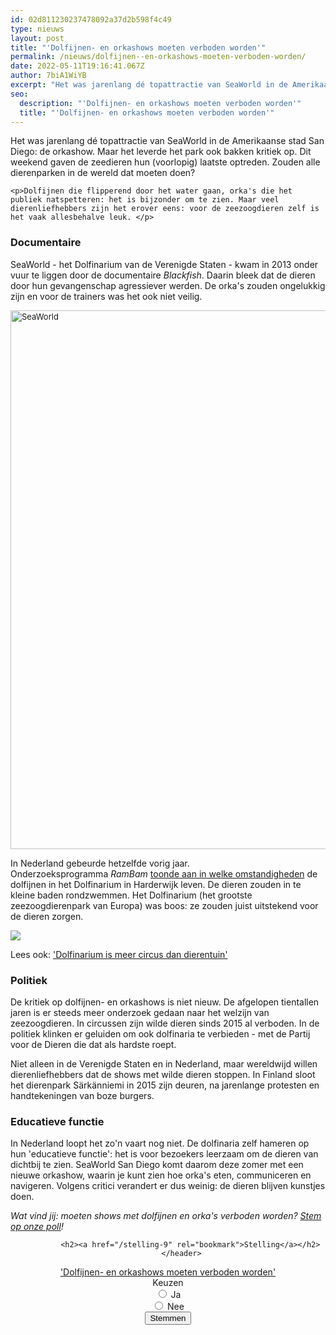 ```yaml
---
id: 02d811230237478092a37d2b598f4c49
type: nieuws
layout: post
title: "'Dolfijnen- en orkashows moeten verboden worden'"
permalink: /nieuws/dolfijnen--en-orkashows-moeten-verboden-worden/
date: 2022-05-11T19:16:41.067Z
author: 7biA1WiYB
excerpt: "Het was jarenlang dé topattractie van SeaWorld in de Amerikaanse stad San Diego: de orkashow. Maar het leverde het park ook bakken kritiek op. Dit weekend gaven de zeedieren hun (voorlopig) laatste optreden. Zouden alle dierenparken in de wereld dat moeten doen?  "
seo:
  description: "'Dolfijnen- en orkashows moeten verboden worden'"
  title: "'Dolfijnen- en orkashows moeten verboden worden'"
---
```

Het was jarenlang dé topattractie van SeaWorld in de Amerikaanse stad San Diego: de orkashow. Maar het leverde het park ook bakken kritiek op. Dit weekend gaven de zeedieren hun (voorlopig) laatste optreden. Zouden alle dierenparken in de wereld dat moeten doen?  

    <p>Dolfijnen die flipperend door het water gaan, orka's die het publiek natspetteren: het is bijzonder om te zien. Maar veel dierenliefhebbers zijn het erover eens: voor de zeezoogdieren zelf is het vaak allesbehalve leuk. </p>
<h3>Documentaire</h3>
<p>SeaWorld - het Dolfinarium van de Verenigde Staten - kwam in 2013 onder vuur te liggen door de documentaire <em>Blackfish</em>. Daarin bleek dat de dieren door hun gevangenschap agressiever werden. De orka's zouden ongelukkig zijn en voor de trainers was het ook niet veilig.<div class="media media-element-container media-default"><div id="file-415227" class="file file-image file-image-jpeg">

        
  
  <div class="content">
    <img alt="SeaWorld" title="Beeld: AFP" height="862" width="1488" style="font-size: 13.008px;" class="media-element file-default" src="https://7dagen.netlify.app/sites/default/files/ANP-12072385.jpg">  </div>

  
</div>
</div>
<p>In Nederland gebeurde hetzelfde vorig jaar. Onderzoeksprogramma <em>RamBam </em><a href="https://7dagen.netlify.app/nieuws/dolfinarium-meer-circus-dan-dierentuin" target="_blank">toonde aan in welke omstandigheden</a> de dolfijnen in het Dolfinarium in Harderwijk leven. De dieren zouden in te kleine baden rondzwemmen. Het Dolfinarium (het grootste zeezoogdierenpark van Europa) was boos: ze zouden juist uitstekend voor de dieren zorgen.</p>
<div class="kader">
<p><img class="kaderafbeelding" src="https://7dagen.netlify.app/sites/default/files/ff.png"></p>
<p>Lees ook: <a href="https://7dagen.netlify.app/nieuws/dolfinarium-meer-circus-dan-dierentuin">'Dolfinarium is meer circus dan dierentuin'</a></p>
</div>
<h3>Politiek</h3>
<p>De kritiek op dolfijnen- en orkashows is niet nieuw. De afgelopen tientallen jaren is er steeds meer onderzoek gedaan naar het welzijn van zeezoogdieren. In circussen zijn wilde dieren sinds 2015 al verboden. In de politiek klinken er geluiden om ook dolfinaria te verbieden - met de Partij voor de Dieren die dat als hardste roept.</p>
<p>Niet alleen in de Verenigde Staten en in Nederland, maar wereldwijd willen dierenliefhebbers dat de shows met wilde dieren stoppen. In Finland sloot het dierenpark Särkänniemi in 2015 zijn deuren, na jarenlange protesten en handtekeningen van boze burgers.</p>
<h3>Educatieve functie</h3>
<p>In Nederland loopt het zo'n vaart nog niet. De dolfinaria zelf hameren op hun 'educatieve functie': het is voor bezoekers leerzaam om de dieren van dichtbij te zien. SeaWorld San Diego komt daarom deze zomer met een nieuwe orkashow, waarin je kunt zien hoe orka's eten, communiceren en navigeren. Volgens critici verandert er dus weinig: de dieren blijven kunstjes doen.</p>
<p><em>Wat vind jij: moeten shows met dolfijnen en orka's verboden worden? <a href="https://7dagen.netlify.app/stelling-9">Stem op onze poll</a>!</em></p>
<p><article id="node-9633" class="node node-poll clearfix io-article-body" role="article">
  <header>

              <h2><a href="/stelling-9" rel="bookmark">Stelling</a></h2>
          </header>

  
  <div class="content">
    
  <div class="field field-name-field-vraag-link field-type-link-field field-label-hidden">
    <a href="https://7dagen.netlify.app/nieuws/dolfijnen-en-orkashows-moeten-verboden-worden">'Dolfijnen- en orkashows moeten verboden worden'</a>  </div>
<form action="/nieuws/dolfijnen-en-orkashows-moeten-verboden-worden" method="post" id="poll-view-voting" accept-charset="UTF-8"><div><div class="poll">
  <div class="vote-form">
    <div class="choices">
            <div class="form-item form-type-radios form-item-choice">
  <label class="element-invisible" for="edit-choice">Keuzen </label>
 <div id="edit-choice" class="form-radios"><div class="form-item form-type-radio form-item-choice">
 <input type="radio" id="edit-choice-222" name="choice" value="222" class="form-radio">  <label class="option" for="edit-choice-222">Ja </label>

</div>
<div class="form-item form-type-radio form-item-choice">
 <input type="radio" id="edit-choice-223" name="choice" value="223" class="form-radio">  <label class="option" for="edit-choice-223">Nee </label>

</div>
</div>
</div>
    </div>
    <input type="submit" id="edit-vote" name="op" value="Stemmen" class="form-submit">  </div>
    <input type="hidden" name="form_build_id" value="form-8GL6sWmM_iDVbQzm4sa19CvKA6noCHHx3t9Rpqglook">
<input type="hidden" name="form_id" value="poll_view_voting">
</div>
</div></form>  </div>

    
</article>


  
